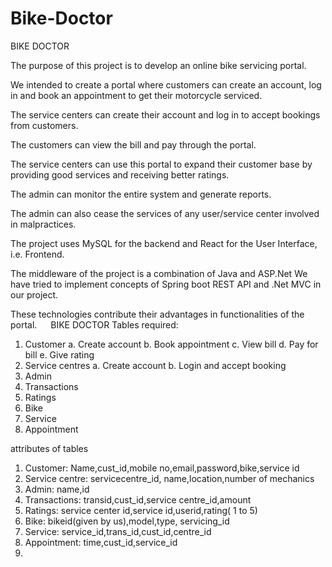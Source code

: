 # Bike-Doctor
BIKE DOCTOR

The purpose of this project is to develop an online bike servicing portal. 

We intended to create a portal where customers can create an account, log in and book an appointment to get their motorcycle serviced. 

The service centers can create their account and log in to accept bookings from customers. 

The customers can view the bill and pay through the portal. 

The service centers can use this portal to expand their customer base by providing good services and receiving better ratings. 

The admin can monitor the entire system and generate reports. 

The admin can also cease the services of any user/service center involved in malpractices.   
               
The project uses MySQL for the backend and React for the User Interface, i.e.  Frontend. 

The middleware of the project is a combination of Java and ASP.Net We have tried to implement concepts of Spring boot REST API and .Net MVC in our project. 

These technologies contribute their advantages in functionalities of the portal.
 
BIKE DOCTOR
Tables required:
1.	Customer
a.	Create account
b.	Book appointment
c.	View bill
d.	Pay for bill
e.	Give rating
2.	Service centres
a.	Create account
b.	Login and accept booking
3.	Admin
4.	Transactions 
5.	Ratings
6.	Bike
7.	Service
8.	Appointment 

	
attributes of tables

1.	Customer: Name,cust_id,mobile no,email,password,bike,service id
2.	Service centre: servicecentre_id, name,location,number of mechanics 
3.	Admin: name,id
4.	Transactions: transid,cust_id,service centre_id,amount
5.	Ratings: service center id,service  id,userid,rating( 1 to 5)
6.	Bike: bikeid(given by us),model,type, servicing_id
7.	Service: service_id,trans_id,cust_id,centre_id
8.	Appointment: time,cust_id,service_id
9.	
